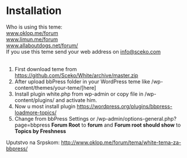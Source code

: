 # Installation

Who is using this teme:<br>
www.oklop.me/forum<br>
www.limun.me/forum<br>
www.allaboutdogs.net/forum/<br>
If you use this teme send your web address on info@sceko.com<br><br>

1) First download teme from https://github.com/Sceko/White/archive/master.zip<br>
2) After upload bbPress folder in your WordPress teme like /wp-content/themes/your-teme/[here]<br>
3) Install plugin white.php from wp-admin or copy file in /wp-content/plugins/ and activate him.<br>
4) Now u most install plugin https://wordpress.org/plugins/bbpress-loadmore-topics/<br>
5) Change from bbPress Settings or /wp-admin/options-general.php?page=bbpress <strong>Forum Root</strong> to <strong>forum</strong> and <strong>Forum root should show</strong> to <strong>Topics by Freshness</strong><br>

Uputstvo na Srpskom: http://www.oklop.me/forum/tema/white-tema-za-bbpress/

<img src="http://i.pics.rs/G9NxG" alt="" class="img-thumbnail" />